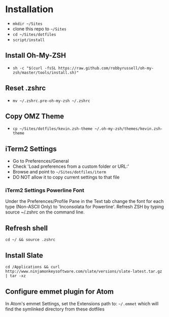 # Installation
* `mkdir ~/Sites`
* clone this repo to `~/Sites`
* `cd ~/Sites/dotfiles`
* `script/install`


## Install Oh-My-ZSH
* `sh -c "$(curl -fsSL https://raw.github.com/robbyrussell/oh-my-zsh/master/tools/install.sh)"`

## Reset .zshrc
* `mv ~/.zshrc.pre-oh-my-zsh ~/.zshrc`

## Copy OMZ Theme
* `cp ~/Sites/dotfiles/kevin.zsh-theme ~/.oh-my-zsh/themes/kevin.zsh-theme`

## iTerm2 Settings
* Go to Preferences/General
* Check 'Load preferences from a custom folder or URL:'
* Browse and point to `~/Sites/dotfiles/iterm`
* DO NOT allow it to copy current settings to that file

### iTerm2 Settings Powerline Font
Under the Preferences/Profile Pane in the Text tab change the font for each type (Non-ASCII Only) to 'Inconsolata for Powerline'.
Refresh ZSH by typing source ~/.zshrc on the command line.

## Refresh shell
`cd ~/ && source .zshrc`

## Install Slate
`cd /Applications && curl http://www.ninjamonkeysoftware.com/slate/versions/slate-latest.tar.gz | tar -xz`

## Configure emmet plugin for Atom
In Atom's emmet Settings, set the Extensions path to: `~/.emmet` which will find the symlinked directory from these dotfiles
